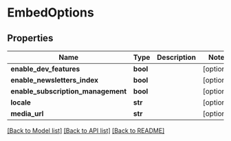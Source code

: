 # EmbedOptions

## Properties
Name | Type | Description | Notes
------------ | ------------- | ------------- | -------------
**enable_dev_features** | **bool** |  | [optional] 
**enable_newsletters_index** | **bool** |  | [optional] 
**enable_subscription_management** | **bool** |  | [optional] 
**locale** | **str** |  | [optional] 
**media_url** | **str** |  | [optional] 

[[Back to Model list]](../README.md#documentation-for-models) [[Back to API list]](../README.md#documentation-for-api-endpoints) [[Back to README]](../README.md)


